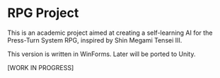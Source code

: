 # RPG Project
 This is an academic project aimed at creating a self-learning AI for the Press-Turn System RPG, inspired by Shin Megami Tensei III.
 
 This version is written in WinForms. Later will be ported to Unity.
 
 [WORK IN PROGRESS]
